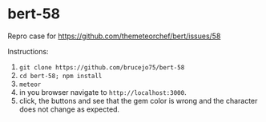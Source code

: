 # bert-58
Repro case for https://github.com/themeteorchef/bert/issues/58

Instructions:
1. `git clone https://github.com/brucejo75/bert-58`
2. `cd bert-58; npm install`
3. `meteor`
4. in you browser navigate to `http://localhost:3000`.
5. click, the buttons and see that the gem color is wrong and the character does not change as expected.
